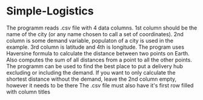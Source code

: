 # Simple-Logistics

The programm reads .csv file with 4 data columns.
1st column should be the name of the city (or any name chosen to call a set of coordinates).
2nd column is some demand variable, populaton of a city is used in the example.
3rd column is latitude and 4th is longitude.
The program uses Haversine formula to calculate the distance between two points on Earth.
Also computes the sum of all distances from a point to all the other points.
The programm can be used to find the best place to put a delivery hub excluding or including 
the demand. If you want to only calculate the shortest distance without the demand, leave the 2nd column 
empty, however it needs to be there
The .csv file must also have it's first row filled with column titles
